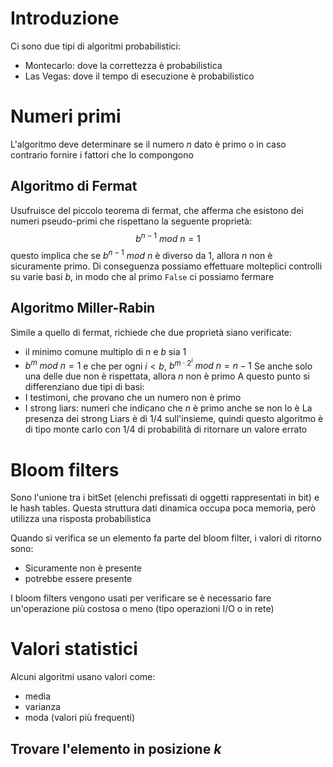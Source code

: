 # Introduzione
Ci sono due tipi di algoritmi probabilistici:
- Montecarlo: dove la correttezza è probabilistica
- Las Vegas: dove il tempo di esecuzione è probabilistico
# Numeri primi
L'algoritmo deve determinare se il numero $n$ dato è primo o in caso contrario fornire i fattori che lo compongono
## Algoritmo di Fermat
Usufruisce del piccolo teorema di fermat, che afferma che esistono dei numeri pseudo-primi che rispettano la seguente proprietà:
$$b^{n-1}\ mod\ n=1$$
questo implica che se $b^{n-1}\ mod\ n$ è diverso da 1, allora $n$ non è sicuramente primo. Di conseguenza possiamo effettuare molteplici controlli su varie basi $b$, in modo che al primo `False` ci possiamo fermare
## Algoritmo Miller-Rabin
Simile a quello di fermat, richiede che due proprietà siano verificate:
- il minimo comune multiplo di $n$ e $b$ sia 1
- $b^m\ mod\ n=1$ e che per ogni $i<b$, $b^{m\cdot 2^i}\ mod\ n=n-1$ 
Se anche solo una delle due non è rispettata, allora $n$ non è primo
A questo punto si differenziano due tipi di basi:
- I testimoni, che provano che un numero non è primo
- I strong liars: numeri che indicano che $n$ è primo anche se non lo è
La presenza dei strong Liars è di 1/4 sull'insieme, quindi questo algoritmo è di tipo monte carlo con 1/4 di probabilità di ritornare un valore errato
# Bloom filters
Sono l'unione tra i bitSet (elenchi prefissati di oggetti rappresentati in bit) e le hash tables. 
Questa struttura dati dinamica occupa poca memoria, però utilizza una risposta probabilistica

Quando si verifica se un elemento fa parte del bloom filter, i valori di ritorno sono:
- Sicuramente non è presente
- potrebbe essere presente

I bloom filters vengono usati per verificare se è necessario fare un'operazione più costosa o meno (tipo operazioni I/O o in rete)

# Valori statistici
Alcuni algoritmi usano valori come:
- media
- varianza
- moda (valori più frequenti)

## Trovare l'elemento in posizione $k$

